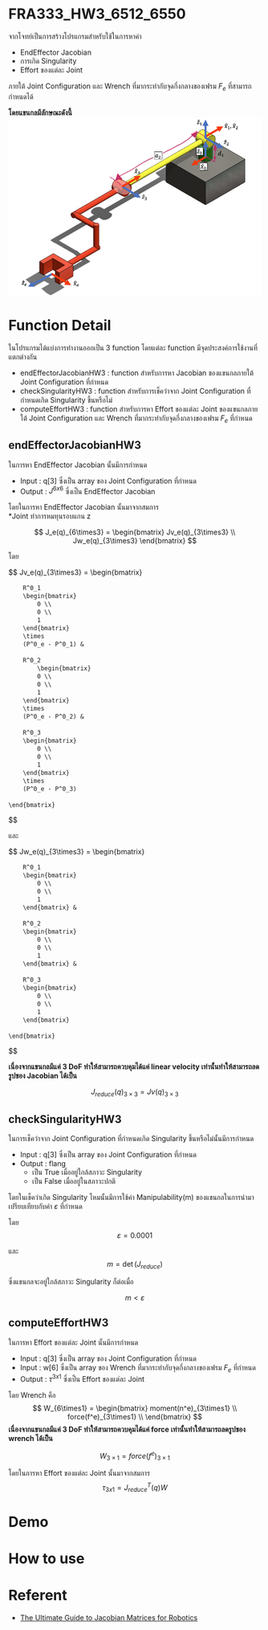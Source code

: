 # FRA333_HW3_6512_6550

จากโจทย์เป็นการสร้างโปรแกรมสำหรับใช้ในการหาค่า

-  EndEffector Jacobian
-  การเกิด Singularity
-  Effort ของแต่ละ Joint

ภายใต้ Joint Configuration และ Wrench ที่มากระทำกับจุดกึ่งกลางของเฟรม $F_e$ ที่สามารถกำหนดได้

**โดยแขนกลมีลักษณะดังนี้**
![Robot_arm](picture/pic1.png)

# Function Detail
ในโปรแกรมได้แบ่งการทำงานออกเป็น 3 function โดยแต่ละ function มีจุดประสงค์การใช้งานที่แตกต่างกัน

- endEffectorJacobianHW3 : function สำหรับการหา Jacobian ของแขนกลภายใต้ Joint Configuration ที่กำหนด
- checkSingularityHW3 : function สำหรับการเช็คว่าจาก Joint Configuration ที่กำหนดเกิด Singularity ขึ้นหรือไม่
- computeEffortHW3 : function สำหรับการหา Effort ของแต่ละ Joint ของแขนกลภายใต้ Joint Configuration และ Wrench ที่มากระทำกับจุดกึ่งกลางของเฟรม $F_e$ ที่กำหนด

## endEffectorJacobianHW3

ในการหา EndEffector Jacobian นั้นมีการกำหนด
- Input : q[3] ซึ่งเป็น array ของ Joint Configuration ที่กำหนด
- Output : $J^{6x6}$ ซี่งเป็น EndEffector Jacobian

โดยในการหา EndEffector Jacobian นั้นมาจากสมการ \
*Joint ทำการหมทุนรอบแกน z

$$ J_e(q)_{6\times3} = 
    \begin{bmatrix}
        Jv_e(q)_{3\times3} \\
        Jw_e(q)_{3\times3}
    \end{bmatrix}
$$

โดย

$$ Jv_e(q)_{3\times3} = 
    \begin{bmatrix}

        R^0_1
        \begin{bmatrix}
            0 \\
            0 \\
            1
        \end{bmatrix}
        \times
        (P^0_e - P^0_1) &

        R^0_2
            \begin{bmatrix}
            0 \\
            0 \\
            1
        \end{bmatrix}
        \times
        (P^0_e - P^0_2) &

        R^0_3
        \begin{bmatrix}
            0 \\
            0 \\
            1
        \end{bmatrix}
        \times
        (P^0_e - P^0_3)

    \end{bmatrix}
$$

และ

$$ Jw_e(q)_{3\times3} = 
    \begin{bmatrix}

        R^0_1
        \begin{bmatrix}
            0 \\
            0 \\
            1
        \end{bmatrix} &

        R^0_2
        \begin{bmatrix}
            0 \\
            0 \\
            1
        \end{bmatrix} &

        R^0_3
        \begin{bmatrix}
            0 \\
            0 \\
            1
        \end{bmatrix}

    \end{bmatrix}
$$

**เนื่องจากแขนกลมีแค่ 3 DoF ทำให้สามารถควบคุมได้แค่ linear velocity เท่านั้นทำให้สามารถลดรูปของ  Jacobian ได้เป็น**

$$ J_{reduce}(q)_{3\times3} = Jv(q)_{3\times3} $$


## checkSingularityHW3

ในการเช็คว่าจาก Joint Configuration ที่กำหนดเกิด Singularity ขึ้นหรือไม่นั้นมีการกำหนด
- Input : q[3] ซึ่งเป็น array ของ Joint Configuration ที่กำหนด
- Output : flang 
  - เป็น True เมื่ออยู่ใกล้สภาวะ Singularity 
  - เป็น False เมื่ออยู่ในสภาวะปกติ

โดยในเช็คว่าเกิด Singularity ไหมนั้นมีการใช้ค่า Manipulability(m) ของแขนกลในการนำมาเปรียบเทียบกับค่า $\varepsilon$ ที่กำหนด

โดย
$$ \varepsilon = 0.0001 $$

และ
$$ m = \det(J_{reduce}) $$

ซึ่งแขนกลจะอยู่ใกล้สภาวะ Singularity ก็ต่อเมื่อ

$$ m < \varepsilon $$


## computeEffortHW3

ในการหา Effort ของแต่ละ Joint นั้นมีการกำหนด
- Input : q[3] ซึ่งเป็น array ของ Joint Configuration ที่กำหนด
- Input : w[6] ซึ่งเป็น array ของ Wrench ที่มากระทำกับจุดกึ่งกลางของเฟรม $F_e$ ที่กำหนด
- Output : $\tau^{3x1}$ ซี่งเป็น Effort ของแต่ละ Joint

โดย Wrench คือ
$$
W_{6\times1} = 
    \begin{bmatrix}
        moment(n^e)_{3\times1} \\
        force(f^e)_{3\times1} \\
    \end{bmatrix}
$$
**เนื่องจากแขนกลมีแค่ 3 DoF ทำให้สามารถควบคุมได้แค่ force เท่านั้นทำให้สามารถลดรูปของ wrench ได้เป็น**

$$ W_{3\times1} = force(f^e)_{3\times1} $$

โดยในการหา Effort ของแต่ละ Joint นั้นมาจากสมการ
$$ \tau_{3x1} = J_{reduce}^T(q)W $$

# Demo

# How to use

# Referent

- [The Ultimate Guide to Jacobian Matrices for Robotics](https://automaticaddison.com/the-ultimate-guide-to-jacobian-matrices-for-robotics/)

